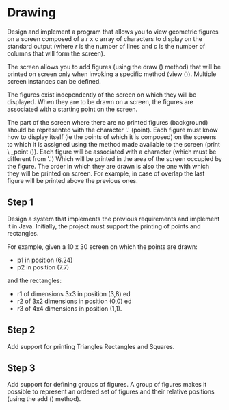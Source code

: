 # Drawing

Design and implement a program that allows you to view geometric figures on a screen composed of a _r_ x c array of characters to display on the standard output (where _r_ is the number of lines and _c_ is the number of columns that will form the screen).

The screen allows you to add figures (using the draw () method) that will be printed on screen only when invoking a specific method (view ()). Multiple screen instances can be defined.

The figures exist independently of the screen on which they will be displayed. When they are to be drawn on a screen, the figures are associated with a starting point on the screen.

The part of the screen where there are no printed figures (background) should be represented with the character '.' (point). Each figure must know how to display itself (ie the points of which it is composed) on the screens to which it is assigned using the method made available to the screen (print \ _point ()). Each figure will be associated with a character (which must be different from '.') Which will be printed in the area of ​​the screen occupied by the figure. The order in which they are drawn is also the one with which they will be printed on screen. For example, in case of overlap the last figure will be printed above the previous ones.
## Step 1

Design a system that implements the previous requirements and implement it in Java. Initially, the project must support the printing of points and rectangles.

For example, given a 10 x 30 screen on which the points are drawn:

- p1 in position (6.24)
- p2 in position (7.7)

and the rectangles:

- r1 of dimensions 3x3 in position (3,8) ed
- r2 of 3x2 dimensions in position (0,0) ed
- r3 of 4x4 dimensions in position (1,1).

## Step 2

Add support for printing Triangles Rectangles and Squares.

## Step 3

Add support for defining groups of figures. A group of figures makes it possible to represent an ordered set of figures and their relative positions (using the add () method).